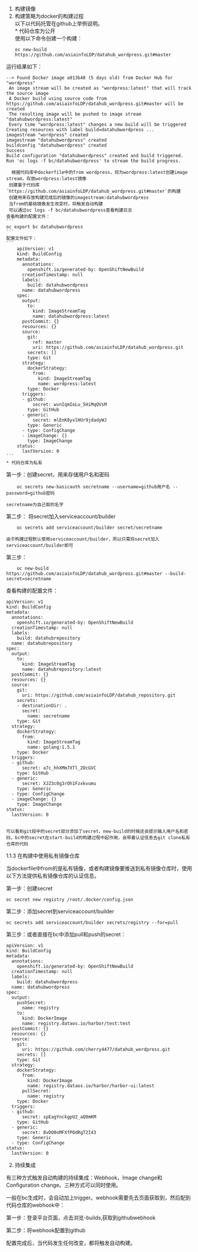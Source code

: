 1. 构建镜像   
  1.   构建策略为docker的构建过程    
以下以代码托管在github上举例说明。    
     *  代码仓库为公开    
       使用以下命令创建一个构建：  
        ```
        oc new-build https://github.com/asiainfoLDP/datahub_wordpress.git#master
        ```  
运行结果如下：  
```
--> Found Docker image a913b48 (5 days old) from Docker Hub for "wordpress"
 An image stream will be created as "wordpress:latest" that will track the source image
 A Docker build using source code from https://github.com/asiainfoLDP/datahub_wordpress.git#master will be created
 The resulting image will be pushed to image stream "datahubwordpress:latest"
 Every time "wordpress:latest" changes a new build will be triggered
Creating resources with label build=datahubwordpress ...
imagestream "wordpress" created
imagestream "datahubwordpress" created
buildconfig "datahubwordpress" created
Success
Build configuration "datahubwordpress" created and build triggered.
Run 'oc logs -f bc/datahubwordpress' to stream the build progress.
```
      根据代码库中dockerfile中的from wordpress，将为wordpress:latest创建image stream，存放wordpress:latest镜像  
     创建基于代码库`https://github.com/asiainfoLDP/datahub_wordpress.git#master`的构建
     创建用来存放构建完成后的镜像的imagestream:datahubwordpress  
     当from的基础镜像发生改变时，将触发自动构建  
     可以通过oc logs -f bc/datahubwordpress查看构建日志       
    查看构建的配置文件：    
    ```  
    oc export bc datahubwordpress
    ```
    配置文件如下：
    ```
        apiVersion: v1
        kind: BuildConfig
        metadata:
          annotations:
            openshift.io/generated-by: OpenShiftNewBuild
          creationTimestamp: null
          labels:
            build: datahubwordpress
          name: datahubwordpress
        spec:
          output:
            to:
              kind: ImageStreamTag
              name: datahubwordpress:latest
          postCommit: {}
          resources: {}
          source:
            git:
              ref: master
              uri: https://github.com/asiainfoLDP/datahub_wordpress.git
            secrets: []
            type: Git
          strategy:
            dockerStrategy:
              from:
                kind: ImageStreamTag
                name: wordpress:latest
            type: Docker
          triggers:
          - github:
              secret: wvnIqmIoLu_5HiMqQVsM
            type: GitHub
          - generic:
              secret: mlEnK8yxlHUr9jdadyWJ
            type: Generic
          - type: ConfigChange
          - imageChange: {}
            type: ImageChange
        status:
          lastVersion: 0
    ```
    * 代码仓库为私有  
第一步：创建secret，用来存储用户名和密码
```
	oc secrets new-basicauth secretname --username=github用户名 --password=github密码
```	  
	secretname为自己取的名字   
第二步： 将secret加入serviceaccount/builder
```
	oc secrets add serviceaccount/builder secret/secretname
```
	由于构建过程默认使用serviceaccount/builder，所以只需将secret加入serviceaccount/builder即可   
第三步： 
```
	oc new-build https://github.com/asiainfoLDP/datahub_wordpress.git#master --build-secret=secretname
```
查看构建的配置文件：

	apiVersion: v1
	kind: BuildConfig
	metadata:
	  annotations:
	    openshift.io/generated-by: OpenShiftNewBuild
	  creationTimestamp: null
	  labels:
	    build: datahubrepository
	  name: datahubrepository
	spec:
	  output:
	    to:
	      kind: ImageStreamTag
	      name: datahubrepository:latest
	  postCommit: {}
	  resources: {}
	  source:
	    git:
	      uri: https://github.com/asiainfoLDP/datahub_repository.git
	    secrets:
	    - destinationDir: .
	      secret:
	        name: secretname
	    type: Git
	  strategy:
	    dockerStrategy:
	      from:
	        kind: ImageStreamTag
	        name: golang:1.5.1
	    type: Docker
	  triggers:
	  - github:
	      secret: a7c_hhXMm7XTl_2OcGVC
	    type: GitHub
	  - generic:
	      secret: XJZ3c0g3rOh1Fzxkvumu
	    type: Generic
	  - type: ConfigChange
	  - imageChange: {}
	    type: ImageChange
	status:
	  lastVersion: 0


	可以看到git段中的secret部分添加了secret，new-build的时候还会提示输入用户名和密码，bc中的secret在start-build的构建过程中起作用，会带着认证信息去git clone私有仓库的代码


1.1.3 在构建中使用私有镜像仓库

当dockerfile中from的是私有镜像，或者构建镜像要推送到私有镜像仓库时，使用以下方法提供私有镜像仓库的认证信息。


第一步：创建secret


	oc secret new registry /root/.docker/config.json


第二步：添加secret到serviceaccount/builder


	oc secrets add serviceaccount/builder secrets/registry --for=pull


第三步：或者直接在bc中添加pull和push的secret：
	
	
	apiVersion: v1
	kind: BuildConfig
	metadata:
	  annotations:
	    openshift.io/generated-by: OpenShiftNewBuild
	  creationTimestamp: null
	  labels:
	    build: datahubwordpress
	  name: datahubwordpress
	spec:
	  output:
	    pushSecret:
	      name: registry
	    to:
	      kind: DockerImage
	      name: registry.dataos.io/harbor/test:test
	  postCommit: {}
	  resources: {}
	  source:
	    git:
	      uri: https://github.com/cherry4477/datahub_wordpress.git
	    secrets: []
	    type: Git
	  strategy:
	    dockerStrategy:
	      from:
	        kind: DockerImage
	        name: registry.dataos.io/harbor/harbor-ui:latest
	      pullSecret:
	        name: registry
	    type: Docker
	  triggers:
	  - github:
	      secret: spEagYnckgpU2_aQ0mKM
	    type: GitHub
	  - generic:
	      secret: 8vDO0nMFXfPOdRgT2I43
	    type: Generic
	  - type: ConfigChange
	status:
	  lastVersion: 0


2. 持续集成


有三种方式触发自动构建的持续集成：Webhook，Image change和Configuration change。三种方式可以同时使用。

一般在bc生成时，会自动加上trigger。webhook需要先去页面获取到，然后配到代码仓库的webhook中：

第一步：登录平台页面，点击浏览-builds,获取到githubwebhook

第二步：将webhook配置到github

配置完成后，当代码发生任何改变，都将触发自动构建。






	








